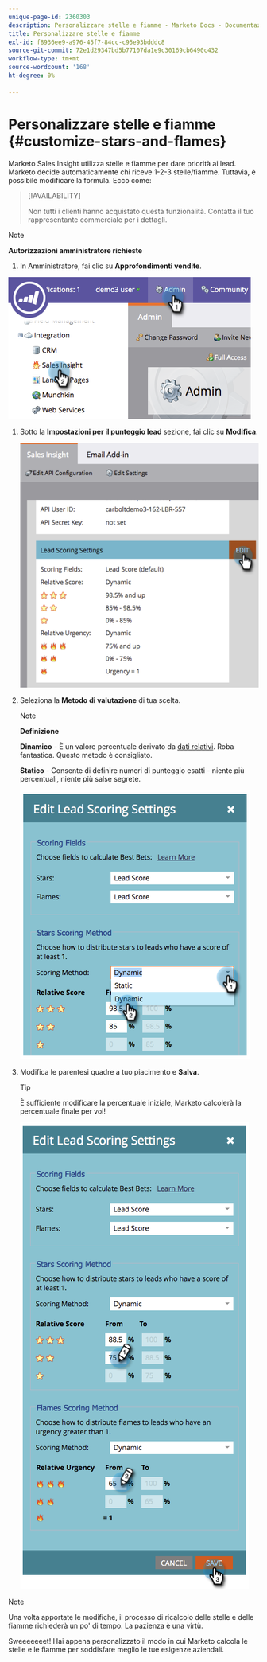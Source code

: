 ```yaml
---
unique-page-id: 2360303
description: Personalizzare stelle e fiamme - Marketo Docs - Documentazione del prodotto
title: Personalizzare stelle e fiamme
exl-id: f8936ee9-a976-45f7-84cc-c95e93bdddc8
source-git-commit: 72e1d29347bd5b77107da1e9c30169cb6490c432
workflow-type: tm+mt
source-wordcount: '168'
ht-degree: 0%

---
```


# Personalizzare stelle e fiamme {#customize-stars-and-flames}

Marketo Sales Insight utilizza stelle e fiamme per dare priorità ai lead. Marketo decide automaticamente chi riceve 1-2-3 stelle/fiamme. Tuttavia, è possibile modificare la formula. Ecco come:

>[!AVAILABILITY]
>
>Non tutti i clienti hanno acquistato questa funzionalità. Contatta il tuo rappresentante commerciale per i dettagli.

>[!NOTE]
>
>**Autorizzazioni amministratore richieste**

1. In Amministratore, fai clic su **Approfondimenti vendite**.

![](assets/image2014-9-16-13-3a38-3a6.png)

1. Sotto la **Impostazioni per il punteggio lead** sezione, fai clic su **Modifica**.

   ![](assets/image2014-9-16-13-3a38-3a17.png)

1. Seleziona la **Metodo di valutazione** di tua scelta.

   >[!NOTE]
   >
   >**Definizione**
   >
   >**Dinamico** - È un valore percentuale derivato da [dati relativi](/help/marketo/product-docs/marketo-sales-insight/msi-for-salesforce/features/stars-and-flames/priority-urgency-relative-score-and-best-bets.md). Roba fantastica. Questo metodo è consigliato.
   >
   >**Statico** - Consente di definire numeri di punteggio esatti - niente più percentuali, niente più salse segrete.

   ![](assets/image2014-9-16-13-3a38-3a31.png)

1. Modifica le parentesi quadre a tuo piacimento e **Salva**.

   >[!TIP]
   >
   >È sufficiente modificare la percentuale iniziale, Marketo calcolerà la percentuale finale per voi!

   ![](assets/image2014-9-16-13-3a38-3a49.png)

>[!NOTE]
>
>Una volta apportate le modifiche, il processo di ricalcolo delle stelle e delle fiamme richiederà un po&#39; di tempo. La pazienza è una virtù.

Sweeeeeeet! Hai appena personalizzato il modo in cui Marketo calcola le stelle e le fiamme per soddisfare meglio le tue esigenze aziendali.
